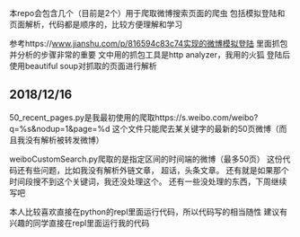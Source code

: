 本repo会包含几个（目前是2个）用于爬取微博搜索页面的爬虫
包括模拟登陆和页面解析，代码都是顺序的，比较方便理解和学习

参考https://www.jianshu.com/p/816594c83c74实现的微博模拟登陆
里面抓包并分析的步骤非常的重要
文中用的抓包工具是http analyzer，我用的火狐
登陆后使用beautiful soup对抓取的页面进行解析


## 2018/12/16
50_recent_pages.py是我最初使用的爬取https://s.weibo.com/weibo?q=%s&nodup=1&page=%d
这个文件只能爬去某关键字的最新的50页微博（而且我没有解析被转发微博）

weiboCustomSearch.py爬取的是指定区间的时间端的微博（最多50页）
这份代码还有些问题，比如我没有解析外链文章， 超话，头条文章。
还有就是如果那个时间段搜不到这个关键词，我还没处理这个。
还有一些没处理的东西，下周继续写吧

本人比较喜欢直接在python的repl里面运行代码，所以代码写的相当随性
建议有兴趣的同学直接在repl里面运行我的代码
